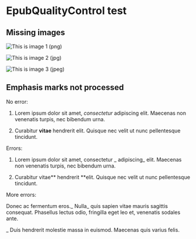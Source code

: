 # EpubQualityControl test

## Missing images

![This is image 1 (png)](image1.png)

![This is image 2 (jpg)](image2.jpg)

![This is image 3 (jpeg)](image3.jpeg)

## Emphasis marks not processed

No error: 

1. Lorem ipsum dolor sit amet, _consectetur_ adipiscing elit. Maecenas non venenatis turpis, nec bibendum urna. 

2. Curabitur **vitae** hendrerit elit. Quisque nec velit ut nunc pellentesque tincidunt. 

Errors:

1. Lorem ipsum dolor sit amet, consectetur _ adipiscing_ elit. Maecenas non venenatis turpis, nec bibendum urna. 

2. Curabitur vitae** hendrerit **elit. Quisque nec velit ut nunc pellentesque tincidunt. 

More errors:

Donec ac fermentum eros._ Nulla_ quis sapien vitae mauris sagittis consequat. Phasellus lectus odio, fringilla eget leo et, venenatis sodales ante. 

_ Duis hendrerit molestie massa in euismod. Maecenas quis varius felis.